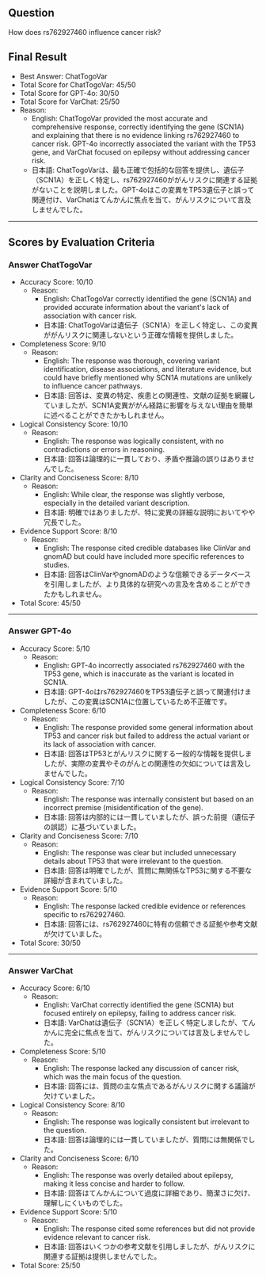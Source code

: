 ## Question

How does rs762927460 influence cancer risk?

## Final Result

- Best Answer: ChatTogoVar
- Total Score for ChatTogoVar: 45/50
- Total Score for GPT-4o: 30/50
- Total Score for VarChat: 25/50
- Reason:
  - English: ChatTogoVar provided the most accurate and comprehensive response, correctly identifying the gene (SCN1A) and explaining that there is no evidence linking rs762927460 to cancer risk. GPT-4o incorrectly associated the variant with the TP53 gene, and VarChat focused on epilepsy without addressing cancer risk.
  - 日本語: ChatTogoVarは、最も正確で包括的な回答を提供し、遺伝子（SCN1A）を正しく特定し、rs762927460ががんリスクに関連する証拠がないことを説明しました。GPT-4oはこの変異をTP53遺伝子と誤って関連付け、VarChatはてんかんに焦点を当て、がんリスクについて言及しませんでした。

---

## Scores by Evaluation Criteria

### Answer ChatTogoVar
- Accuracy Score: 10/10
  - Reason: 
    - English: ChatTogoVar correctly identified the gene (SCN1A) and provided accurate information about the variant's lack of association with cancer risk.
    - 日本語: ChatTogoVarは遺伝子（SCN1A）を正しく特定し、この変異ががんリスクに関連しないという正確な情報を提供しました。
- Completeness Score: 9/10
  - Reason: 
    - English: The response was thorough, covering variant identification, disease associations, and literature evidence, but could have briefly mentioned why SCN1A mutations are unlikely to influence cancer pathways.
    - 日本語: 回答は、変異の特定、疾患との関連性、文献の証拠を網羅していましたが、SCN1A変異ががん経路に影響を与えない理由を簡単に述べることができたかもしれません。
- Logical Consistency Score: 10/10
  - Reason: 
    - English: The response was logically consistent, with no contradictions or errors in reasoning.
    - 日本語: 回答は論理的に一貫しており、矛盾や推論の誤りはありませんでした。
- Clarity and Conciseness Score: 8/10
  - Reason: 
    - English: While clear, the response was slightly verbose, especially in the detailed variant description.
    - 日本語: 明確ではありましたが、特に変異の詳細な説明においてやや冗長でした。
- Evidence Support Score: 8/10
  - Reason: 
    - English: The response cited credible databases like ClinVar and gnomAD but could have included more specific references to studies.
    - 日本語: 回答はClinVarやgnomADのような信頼できるデータベースを引用しましたが、より具体的な研究への言及を含めることができたかもしれません。
- Total Score: 45/50

---

### Answer GPT-4o
- Accuracy Score: 5/10
  - Reason: 
    - English: GPT-4o incorrectly associated rs762927460 with the TP53 gene, which is inaccurate as the variant is located in SCN1A.
    - 日本語: GPT-4oはrs762927460をTP53遺伝子と誤って関連付けましたが、この変異はSCN1Aに位置しているため不正確です。
- Completeness Score: 6/10
  - Reason: 
    - English: The response provided some general information about TP53 and cancer risk but failed to address the actual variant or its lack of association with cancer.
    - 日本語: 回答はTP53とがんリスクに関する一般的な情報を提供しましたが、実際の変異やそのがんとの関連性の欠如については言及しませんでした。
- Logical Consistency Score: 7/10
  - Reason: 
    - English: The response was internally consistent but based on an incorrect premise (misidentification of the gene).
    - 日本語: 回答は内部的には一貫していましたが、誤った前提（遺伝子の誤認）に基づいていました。
- Clarity and Conciseness Score: 7/10
  - Reason: 
    - English: The response was clear but included unnecessary details about TP53 that were irrelevant to the question.
    - 日本語: 回答は明確でしたが、質問に無関係なTP53に関する不要な詳細が含まれていました。
- Evidence Support Score: 5/10
  - Reason: 
    - English: The response lacked credible evidence or references specific to rs762927460.
    - 日本語: 回答には、rs762927460に特有の信頼できる証拠や参考文献が欠けていました。
- Total Score: 30/50

---

### Answer VarChat
- Accuracy Score: 6/10
  - Reason: 
    - English: VarChat correctly identified the gene (SCN1A) but focused entirely on epilepsy, failing to address cancer risk.
    - 日本語: VarChatは遺伝子（SCN1A）を正しく特定しましたが、てんかんに完全に焦点を当て、がんリスクについては言及しませんでした。
- Completeness Score: 5/10
  - Reason: 
    - English: The response lacked any discussion of cancer risk, which was the main focus of the question.
    - 日本語: 回答には、質問の主な焦点であるがんリスクに関する議論が欠けていました。
- Logical Consistency Score: 8/10
  - Reason: 
    - English: The response was logically consistent but irrelevant to the question.
    - 日本語: 回答は論理的には一貫していましたが、質問には無関係でした。
- Clarity and Conciseness Score: 6/10
  - Reason: 
    - English: The response was overly detailed about epilepsy, making it less concise and harder to follow.
    - 日本語: 回答はてんかんについて過度に詳細であり、簡潔さに欠け、理解しにくいものでした。
- Evidence Support Score: 5/10
  - Reason: 
    - English: The response cited some references but did not provide evidence relevant to cancer risk.
    - 日本語: 回答はいくつかの参考文献を引用しましたが、がんリスクに関連する証拠は提供しませんでした。
- Total Score: 25/50